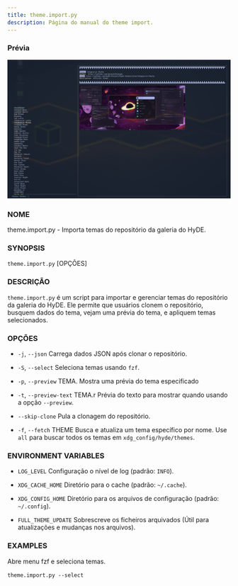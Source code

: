 ```yaml
---
title: theme.import.py
description: Página do manual do theme import.
---
```


### Prévia

![preview theme import](../../../../assets/man-pages/theme.import/image.png)

### NOME

theme.import.py - Importa temas do repositório da galeria do HyDE.

### SYNOPSIS

`theme.import.py` [OPÇÕES]

### DESCRIÇÃO

`theme.import.py` é um script para importar e gerenciar temas do repositório da galeria do HyDE. Ele permite que usuários clonem o repositório, busquem dados do tema, vejam uma prévia do tema, e apliquem temas selecionados.

### OPÇÕES

- `-j`, `--json`
  Carrega dados JSON após clonar o repositório.

- `-S`, `--select`
  Seleciona temas usando `fzf`.

- `-p`, `--preview` TEMA.
  Mostra uma prévia do tema especificado

- `-t`, `--preview-text` TEMA.r
  Prévia do texto para mostrar quando usando a opção `--preview`.

- `--skip-clone`
  Pula a clonagem do repositório.

- `-f`, `--fetch` THEME
  Busca e atualiza um tema específico por nome. Use `all` para buscar todos os temas em `xdg_config/hyde/themes`.

### ENVIRONMENT VARIABLES

- `LOG_LEVEL`
  Configuração o nível de log (padrão: `INFO`).

- `XDG_CACHE_HOME`
  Diretório para o cache (padrão: `~/.cache`).

- `XDG_CONFIG_HOME`
  Diretório para os arquivos de configuração (padrão: `~/.config`).

- `FULL_THEME_UPDATE`
  Sobrescreve os ficheiros arquivados (Útil para atualizações e mudanças nos arquivos).

### EXAMPLES

Abre menu fzf e seleciona temas.

```shell
theme.import.py --select
```
